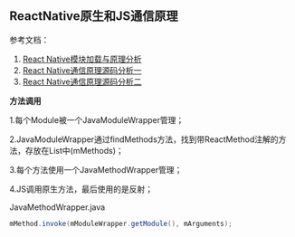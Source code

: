 ## ReactNative原生和JS通信原理

参考文档：

1. [React Native模块加载与原理分析](https://www.jianshu.com/p/af4cb096785b)
2. [React Native通信原理源码分析一](https://www.jianshu.com/p/ccab1a94b637)
3. [React Native通信原理源码分析二](https://www.jianshu.com/p/4c4e08211d83)

**方法调用**

1.每个Module被一个JavaModuleWrapper管理；

2.JavaModuleWrapper通过findMethods方法，找到带ReactMethod注解的方法，存放在List中(mMethods)；

3.每个方法使用一个JavaMethodWrapper管理；

4.JS调用原生方法，最后使用的是反射；

JavaMethodWrapper.java
```java
mMethod.invoke(mModuleWrapper.getModule(), mArguments);
```